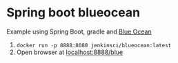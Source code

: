 # Spring boot blueocean

Example using Spring Boot, gradle and [Blue Ocean](https://jenkins.io/projects/blueocean/)

1. `docker run -p 8888:8080 jenkinsci/blueocean:latest`
2. Open browser at [localhost:8888/blue](localhost:8888/blue)